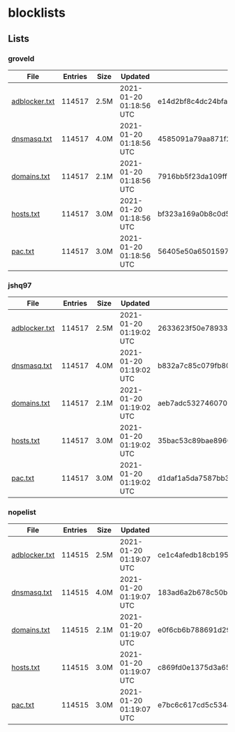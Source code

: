 # blocklists

## Lists

### groveld

|File|Entries|Size|Updated|Hash|
|-|-|-|-|-|
|[adblocker.txt](https://raw.githubusercontent.com/groveld/blocklists/lists/groveld/adblocker.txt)|114517|2.5M|2021-01-20 01:18:56 UTC|e14d2bf8c4dc24bfacdfa96d1153315ffe705c9f|
|[dnsmasq.txt](https://raw.githubusercontent.com/groveld/blocklists/lists/groveld/dnsmasq.txt)|114517|4.0M|2021-01-20 01:18:56 UTC|4585091a79aa871f2f51ac746df11a56ee1c6fa0|
|[domains.txt](https://raw.githubusercontent.com/groveld/blocklists/lists/groveld/domains.txt)|114517|2.1M|2021-01-20 01:18:56 UTC|7916bb5f23da109ff840cd4707bb1482dfa07122|
|[hosts.txt](https://raw.githubusercontent.com/groveld/blocklists/lists/groveld/hosts.txt)|114517|3.0M|2021-01-20 01:18:56 UTC|bf323a169a0b8c0d5bf39591edf936d93c535ac6|
|[pac.txt](https://raw.githubusercontent.com/groveld/blocklists/lists/groveld/pac.txt)|114517|3.0M|2021-01-20 01:18:56 UTC|56405e50a65015977d7edbb45c7a30360dbdafbf|

### jshq97

|File|Entries|Size|Updated|Hash|
|-|-|-|-|-|
|[adblocker.txt](https://raw.githubusercontent.com/groveld/blocklists/lists/jshq97/adblocker.txt)|114517|2.5M|2021-01-20 01:19:02 UTC|2633623f50e7893325b449361b6a7253b7909bb4|
|[dnsmasq.txt](https://raw.githubusercontent.com/groveld/blocklists/lists/jshq97/dnsmasq.txt)|114517|4.0M|2021-01-20 01:19:02 UTC|b832a7c85c079fb80321f77d73854a0b2b9159bb|
|[domains.txt](https://raw.githubusercontent.com/groveld/blocklists/lists/jshq97/domains.txt)|114517|2.1M|2021-01-20 01:19:02 UTC|aeb7adc532746070a5b238598cd85c81605840ab|
|[hosts.txt](https://raw.githubusercontent.com/groveld/blocklists/lists/jshq97/hosts.txt)|114517|3.0M|2021-01-20 01:19:02 UTC|35bac53c89bae896046bae46e74828c62ffcfa47|
|[pac.txt](https://raw.githubusercontent.com/groveld/blocklists/lists/jshq97/pac.txt)|114517|3.0M|2021-01-20 01:19:02 UTC|d1daf1a5da7587bb32c1b4a22ee7b55c9b006765|

### nopelist

|File|Entries|Size|Updated|Hash|
|-|-|-|-|-|
|[adblocker.txt](https://raw.githubusercontent.com/groveld/blocklists/lists/nopelist/adblocker.txt)|114515|2.5M|2021-01-20 01:19:07 UTC|ce1c4afedb18cb195f99e97a7cd6cae323c5670f|
|[dnsmasq.txt](https://raw.githubusercontent.com/groveld/blocklists/lists/nopelist/dnsmasq.txt)|114515|4.0M|2021-01-20 01:19:07 UTC|183ad6a2b678c50b1943ff08b8a4db7346ea022d|
|[domains.txt](https://raw.githubusercontent.com/groveld/blocklists/lists/nopelist/domains.txt)|114515|2.1M|2021-01-20 01:19:07 UTC|e0f6cb6b788691d293b4755f5f5a7116cfd522d3|
|[hosts.txt](https://raw.githubusercontent.com/groveld/blocklists/lists/nopelist/hosts.txt)|114515|3.0M|2021-01-20 01:19:07 UTC|c869fd0e1375d3a655f19ef25524d0470f88f3bd|
|[pac.txt](https://raw.githubusercontent.com/groveld/blocklists/lists/nopelist/pac.txt)|114515|3.0M|2021-01-20 01:19:07 UTC|e7bc6c617cd5c5344f9511c112e4914304003f57|
